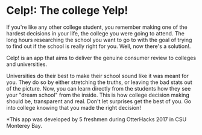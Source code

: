 # Celp!: The college Yelp!

If you're like any other college student, you remember making one of the hardest decisions in your life, the college you were going to attend. The long hours researching the school you want to go to with the goal of trying to find out if the school is really right for you. Well, now there's a solution!.

Celp! is an app that aims to deliver the genuine consumer review to colleges and universities.

Universities do their best to make their school sound like it was meant for you. They do so by either stretching the truths, or leaving the bad stats out of the picture. Now, you can learn directly from the students how they see your "dream school" from the inside. This is how college decision making should be, transparent and real. Don't let surprises get the best of you.
Go into college knowing that you made the right decision!

*This app was developed by 5 freshmen during OtterHacks 2017 in CSU Monterey Bay.

